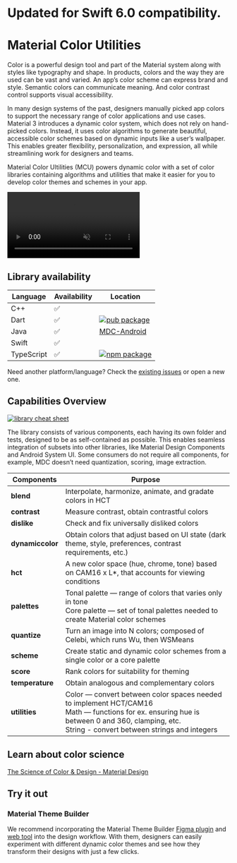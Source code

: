 # Updated for Swift 6.0 compatibility.

# Material Color Utilities

Color is a powerful design tool and part of the Material system along with
styles like typography and shape. In products, colors and the way they are used
can be vast and varied. An app’s color scheme can express brand and style.
Semantic colors can communicate meaning. And color contrast control supports
visual accessibility.

In many design systems of the past, designers manually picked app colors to
support the necessary range of color applications and use cases. Material 3
introduces a dynamic color system, which does not rely on hand-picked colors.
Instead, it uses color algorithms to generate beautiful, accessible color
schemes based on dynamic inputs like a user’s wallpaper. This enables greater
flexibility, personalization, and expression, all while streamlining work for
designers and teams.

Material Color Ultilities (MCU) powers dynamic color with a set of color
libraries containing algorithms and utilities that make it easier for you to
develop color themes and schemes in your app.

<video autoplay muted loop src="https://user-images.githubusercontent.com/6655696/146014425-8e8e04bc-e646-4cc2-a3e7-97497a3e1b09.mp4" data-canonical-src="https://user-images.githubusercontent.com/6655696/146014425-8e8e04bc-e646-4cc2-a3e7-97497a3e1b09.mp4" class="d-block rounded-bottom-2 width-fit" style="max-width:640px;"></video>

## Library availability


Language    | Availability  | Location
----------- | ------------- | --------
C++         | ✅             |
Dart        | ✅             | [![pub package](https://img.shields.io/pub/v/material_color_utilities.svg)](https://pub.dev/packages/material_color_utilities)
Java        | ✅             | [MDC-Android](https://github.com/material-components/material-components-android/blob/master/docs/theming/Color.md)
Swift       | ✅             |
TypeScript  | ✅             | [![npm package](https://badgen.net/npm/v/@material/material-color-utilities)](https://npmjs.com/package/@material/material-color-utilities)

Need another platform/language? Check the
[existing issues](https://github.com/material-foundation/material-color-utilities/labels/library%3A%20new)
or open a new one.

## Capabilities Overview

<a href="https://github.com/material-foundation/material-color-utilities/raw/main/cheat_sheet.png">
    <img alt="library cheat sheet" src="https://github.com/material-foundation/material-color-utilities/raw/main/cheat_sheet.png" style="max-width:640px;" />
</a>

The library consists of various components, each having its own folder and
 tests, designed to be as self-contained as possible. This enables seamless
 integration of subsets into other libraries, like Material Design Components
 and Android System UI. Some consumers do not require all components, for
 example, MDC doesn’t need quantization, scoring, image extraction.


| Components       | Purpose                                                   |
| ---------------- | --------------------------------------------------------- |
| **blend**        | Interpolate, harmonize, animate, and gradate colors in HCT |
| **contrast**     | Measure contrast, obtain contrastful colors               |
| **dislike**      | Check and fix universally disliked colors                 |
| **dynamiccolor** | Obtain colors that adjust based on UI state (dark theme, style, preferences, contrast requirements, etc.) |
| **hct**          | A new color space (hue, chrome, tone) based on CAM16 x L*, that accounts for viewing conditions |
| **palettes**     | Tonal palette — range of colors that varies only in tone <br>Core palette — set of tonal palettes needed to create Material color schemes |
| **quantize**     | Turn an image into N colors; composed of Celebi, which runs Wu, then WSMeans |
| **scheme**       | Create static and dynamic color schemes from a single color or a core palette |
| **score**        | Rank colors for suitability for theming                   |
| **temperature**  | Obtain analogous and complementary colors                 |
| **utilities**    | Color — convert between color spaces needed to implement HCT/CAM16 <br>Math — functions for ex. ensuring hue is between 0 and 360, clamping, etc. <br>String - convert between strings and integers |

## Learn about color science

[The Science of Color & Design - Material Design](https://material.io/blog/science-of-color-design)

## Try it out

### Material Theme Builder

We recommend incorporating the Material Theme Builder
[Figma plugin](https://www.figma.com/community/plugin/1034969338659738588/Material-Theme-Builder)
and [web tool](https://material-foundation.github.io/material-theme-builder/)
into the design workflow. With them, designers can easily experiment with
different dynamic color themes and see how they transform their designs with
just a few clicks.
